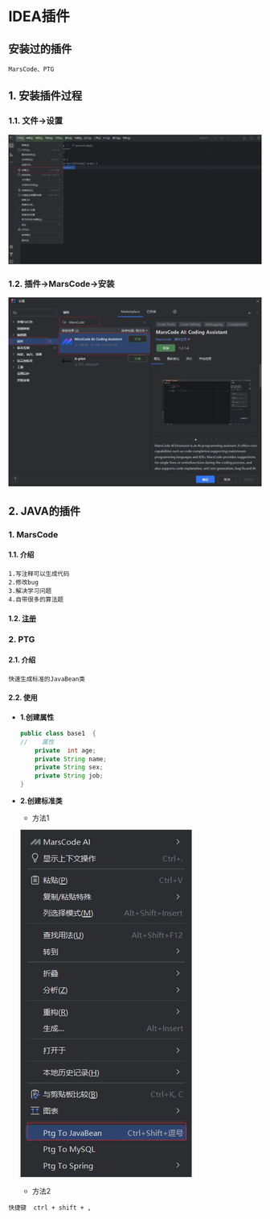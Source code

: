 # IDEA插件

## 安装过的插件

```
MarsCode、PTG
```

## 1. 安装插件过程

###   1.1. 文件->设置

![配置notepad++](../.vuepress/public/assets/image/JAVA/sz.jpg)

###   1.2. 插件->MarsCode->安装

![配置notepad++](../.vuepress/public/assets/image/JAVA/sz2.jpg)

## 2. JAVA的插件

### 	1. MarsCode

#### 		1.1. 介绍

```
1.写注释可以生成代码
2.修改bug
3.解决学习问题
4.自带很多的算法题
```

#### 		1.2. [注册](https://www.marscode.cn/)

### 	2. PTG

#### 		2.1. 介绍

```
快速生成标准的JavaBean类
```

#### 		2.2. 使用

* **1.创建属性**

  ```java
  public class base1  {
  //    属性
      private  int age;
      private String name;
      private String sex;
      private String job;
  }
  ```

* **2.创建标准类**

  * 方法1

  ![ptg](../.vuepress/public/assets/image/JAVA/ptg.jpg)

  * 方法2

```
快捷键  ctrl + shift + ,
```

